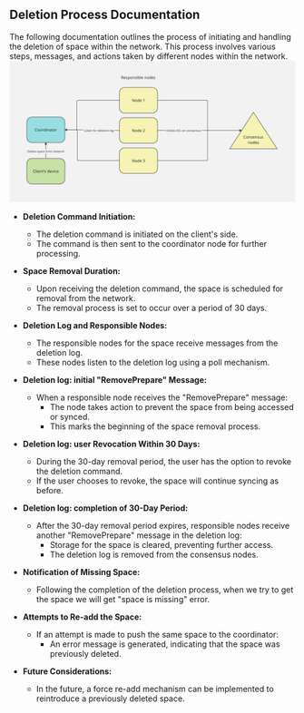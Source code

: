 ## Deletion Process Documentation

The following documentation outlines the process of initiating and handling the deletion of space within the network. This process involves various steps, messages, and actions taken by different nodes within the network.
![Overview](../assets/deletion.png)

- **Deletion Command Initiation:**
    - The deletion command is initiated on the client's side.
    - The command is then sent to the coordinator node for further processing.

- **Space Removal Duration:**
    - Upon receiving the deletion command, the space is scheduled for removal from the network.
    - The removal process is set to occur over a period of 30 days.

- **Deletion Log and Responsible Nodes:**
    - The responsible nodes for the space receive messages from the deletion log.
    - These nodes listen to the deletion log using a poll mechanism.

- **Deletion log: initial "RemovePrepare" Message:**
    - When a responsible node receives the "RemovePrepare" message:
        - The node takes action to prevent the space from being accessed or synced.
        - This marks the beginning of the space removal process.

- **Deletion log: user Revocation Within 30 Days:**
    - During the 30-day removal period, the user has the option to revoke the deletion command.
    - If the user chooses to revoke, the space will continue syncing as before.

- **Deletion log: completion of 30-Day Period:**
    - After the 30-day removal period expires, responsible nodes receive another "RemovePrepare" message in the deletion log:
        - Storage for the space is cleared, preventing further access.
        - The deletion log is removed from the consensus nodes.

- **Notification of Missing Space:**
    - Following the completion of the deletion process, when we try to get the space we will get "space is missing" error.

- **Attempts to Re-add the Space:**
    - If an attempt is made to push the same space to the coordinator:
        - An error message is generated, indicating that the space was previously deleted.

- **Future Considerations:**
    - In the future, a force re-add mechanism can be implemented to reintroduce a previously deleted space.
